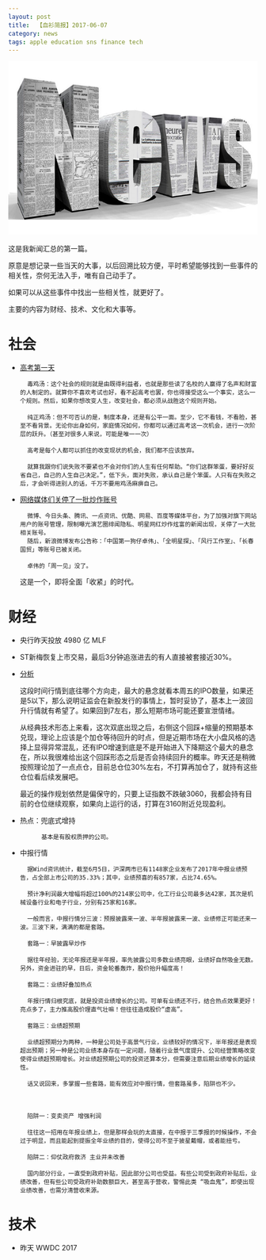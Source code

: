 ```yaml
---
layout: post
title:  【血衫简报】2017-06-07
category: news
tags: apple education sns finance tech
---
```


![](/assets/img/news.jpg)

这是我新闻汇总的第一篇。

原意是想记录一些当天的大事，以后回溯比较方便，平时希望能够找到一些事件的相关性，奈何无法入手，唯有自己动手了。

如果可以从这些事件中找出一些相关性，就更好了。

主要的内容为财经、技术、文化和大事等。

# 社会

* [高考第一天](https://zhuanlan.zhihu.com/p/27286229)

        毒鸡汤：这个社会的规则就是由既得利益者，也就是那些读了名校的人赢得了名声和财富的人制定的。就算你不喜欢考试也好，看不起高考也罢，你也得接受这么一个事实，这么一个规则。然后，如果你想改变人生，改变社会，都必须从战胜这个规则开始。
        
        纯正鸡汤：但不可否认的是，制度本身，还是有公平一面。至少，它不看钱，不看脸，甚至不看背景。无论你出身如何，家庭情况如何，你都可以通过高考这一次机会，进行一次阶层的跃升。（甚至对很多人来说，可能是唯一一次）
        
        高考是每个人都可以抓住的改变现状的机会，我们都不应该放弃。
        
        就算我跟你们说失败不要紧也不会对你们的人生有任何帮助。“你们这群笨蛋，要好好反省自己，自己的人生自己决定。”，低下头，面对失败，承认自己是个笨蛋。人只有在失败之后，才会听得进别人的话，千万不要用鸡汤麻痹自己。

* [网络媒体们关停了一批炒作账号](https://zhuanlan.zhihu.com/p/27295594)

        微博、今日头条、腾讯、一点资讯、优酷、网易、百度等媒体平台，为了加强对旗下网站用户的账号管理，限制曝光演艺圈绯闻隐私、明星网红炒作炫富的新闻出现，关停了一大批相关账号。
        随后，新浪微博发布公告称：「中国第一狗仔卓伟」、「全明星探」、「风行工作室」、「长春国贸」等账号已被关闭。
        
        卓伟的「周一见」没了。
        
    这是一个，即将全面「收紧」的时代。

# 财经

* 央行昨天投放 4980 亿 MLF

* ST新梅恢复上市交易，最后3分钟追涨进去的有人直接被套接近30%。

* [分析](https://zhuanlan.zhihu.com/p/27261581)

    这段时间行情到底往哪个方向走，最大的悬念就看本周五的IPO数量，如果还是5以下，那么说明证监会在新股发行的事情上，暂时妥协了，基本上一波回升行情就有希望了。如果回到7左右，那么短期市场可能还要宣泄情绪。

    从经典技术形态上来看，这次双底出现之后，右侧这个回踩+缩量的预期基本兑现，理论上应该是个加仓等待回升的时点，但是近期市场在大小盘风格的选择上显得异常混乱，还有IPO增速到底是不是开始进入下降期这个最大的悬念在，所以我很难给出这个回踩形态之后是否会持续回升的概率。昨天还是稍微按照理论加了一点点仓，目前总仓位30%左右，不打算再加仓了，就持有这些仓位看后续发展吧。

    最近的操作规划依然是偏保守的，只要上证指数不跌破3060，我都会持有目前的仓位继续观察，如果向上运行的话，打算在3160附近兑现盈利。

* 热点：兜底式增持       
        
            基本是有股权质押的公司。

* 中报行情

        据Wind资讯统计，截至6月5日，沪深两市已有1148家企业发布了2017年中报业绩预告，占全部上市公司的35.33%；其中，业绩预喜的有857家，占比74.65%。

        预计净利润最大增幅将超过100%的214家公司中，化工行业公司最多达42家，其次是机械设备行业和电子行业，分别有25家和16家。
        
        一般而言，中报行情分三波：预报披露来一波、半年报披露来一波、业绩修正可能还来一波。三波下来，满满的都是套路。
        
        套路一：早披露早炒作
        
        据往年经验，无论年报还是半年报，率先披露公司多数业绩亮眼，业绩好自然吸金无数。另外，资金进驻的早，日后，资金轮番轰炸，股价抬升幅度高！
        
        套路二：业绩好叠加热点
        
        年报行情归根究底，就是投资业绩增长的公司。可单有业绩还不行，结合热点效果更好！亮点多了，主力推高股价理直气壮嘛！但往往造成股价“虚高”。
        
        套路三：业绩超预期
        
        业绩超预期分为两种，一种是公司处于高景气行业，业绩较好的情况下，半年报还是表现超出预期；另一种是公司业绩本身存在一定问题，随着行业景气度提升、公司经营策略改变使得业绩超预期增长。对业绩超预期公司的投资还算本分，但需要注意后期业绩增长的延续性。
        
        话又说回来，多掌握一些套路，能有效应对中报行情，但套路虽多，陷阱也不少。
        
        
        
        陷阱一：变卖资产 增强利润
        
        往往这一招用在年报业绩上，但是那样会玩的太直接，在中报于三季报的时候操作，不会过于明显，而且能起到提振全年业绩的目的，使得公司不至于披星戴帽，或者能扭亏。
        
        陷阱二：仰仗政府救济 主业并未改善
        
        国内部分行业，一直受到政府补贴，因此部分公司也受益。有些公司受到政府补贴后，业绩改善，但有些公司受政府补助数额巨大，甚至高于营收，警惕此类 “吸血鬼”，即使出现业绩改善，也需分清营收来源。
        
# 技术

* 昨天 WWDC 2017
